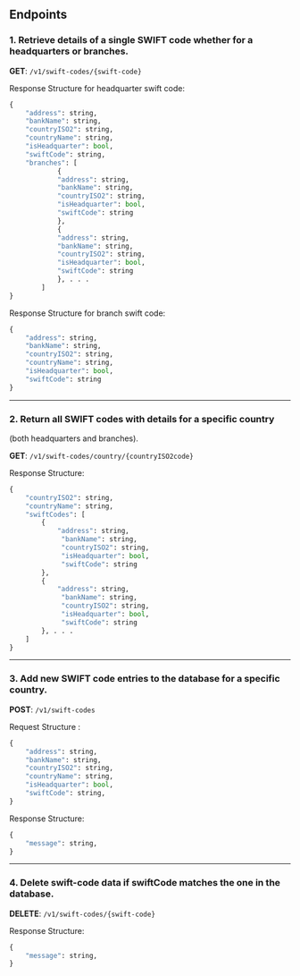 ## Endpoints

### 1. Retrieve details of a single SWIFT code whether for a headquarters or branches.

**GET**: `/v1/swift-codes/{swift-code}`

Response Structure for headquarter swift code:
```py
{
    "address": string,
    "bankName": string,
    "countryISO2": string,
    "countryName": string,
    "isHeadquarter": bool,
    "swiftCode": string,
    "branches": [
            {
            "address": string,
            "bankName": string,
            "countryISO2": string,
            "isHeadquarter": bool,
            "swiftCode": string
            },
            {
            "address": string,
            "bankName": string,
            "countryISO2": string,
            "isHeadquarter": bool,
            "swiftCode": string
            }, . . .
        ]
}
```

Response Structure for branch swift code: 
```py
{
    "address": string,
    "bankName": string,
    "countryISO2": string,
    "countryName": string,
    "isHeadquarter": bool,
    "swiftCode": string
}
```

---

### 2. Return all SWIFT codes with details for a specific country 
(both headquarters and branches).

**GET**:  `/v1/swift-codes/country/{countryISO2code}`

Response Structure:
```py
{
    "countryISO2": string,
    "countryName": string,
    "swiftCodes": [
        {
            "address": string,
    		 "bankName": string,
    		 "countryISO2": string,
    		 "isHeadquarter": bool,
    		 "swiftCode": string
        },
        {
            "address": string,
    		 "bankName": string,
    		 "countryISO2": string,
    		 "isHeadquarter": bool,
    		 "swiftCode": string
        }, . . .
    ]
}
```

---

### 3. Add new SWIFT code entries to the database for a specific country.

**POST**:  `/v1/swift-codes`

Request Structure :
```py
{
    "address": string,
    "bankName": string,
    "countryISO2": string,
    "countryName": string,
    "isHeadquarter": bool,
    "swiftCode": string,
}
```
Response Structure: 
```py
{
    "message": string,
}
```

---

### 4. Delete swift-code data if swiftCode matches the one in the database.
**DELETE**:  `/v1/swift-codes/{swift-code}`

Response Structure: 
```py
{
    "message": string,
}
```
